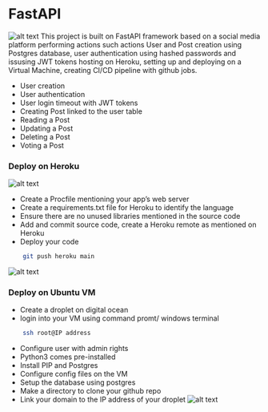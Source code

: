 
# FastAPI
![alt text](https://github.com/llraekll/llraekll/blob/main/images/fastapi.png?raw=true)
This project is built on FastAPI framework based on a social media platform performing actions such actions User and Post creation using Postgres database, user authentication using hashed passwords and issusing JWT tokens hosting on Heroku, setting up and deploying on a Virtual Machine, creating CI/CD pipeline with github jobs.
* User creation
* User authentication    
* User login timeout with JWT tokens
* Creating Post linked to the user table
* Reading a Post
* Updating a Post
* Deleting a Post
* Voting a Post  



### Deploy on Heroku
![alt text](https://github.com/llraekll/llraekll/blob/main/images/Heroku.png?raw=true)
* Create a Procfile mentioning your app’s web server
* Create a requirements.txt file for Heroku to identify the language
* Ensure there are no unused libraries mentioned in the source code
* Add and commit source code, create a Heroku remote as mentioned on Heroku
* Deploy your code 

```bash
    git push heroku main
```

![alt text](https://github.com/llraekll/llraekll/blob/main/images/DigitalOcean.png?raw=true)

### Deploy on Ubuntu VM
* Create a droplet on digital ocean
* login into your VM using command promt/ windows terminal
```bash
    ssh root@IP address
```
* Configure user with admin rights 
* Python3 comes pre-installed 
* Install PIP and Postgres
* Configure config files on the VM
* Setup the database using postgres
* Make a directory to clone your github repo
* Link your domain to the IP address of your droplet
![alt text](https://github.com/llraekll/llraekll/blob/main/images/ubuntu.png?raw=true)
